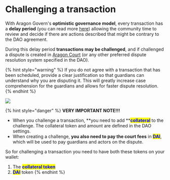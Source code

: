 # Challenging a transaction

With Aragon Govern's **optimistic governance model**, every transaction has a **delay period** (you can read more [here](../why-do-transactions-require-a-delay-period-in-order-to-be-executed.md)) allowing the community time to review and decide if there are actions described that might be contrary to the DAO agreement.

During this delay period **transactions may be challenged**, and if challenged a dispute is created in [Aragon Court](../../aragon-court/) (or any other preferred dispute resolution system specified in the DAO).

{% hint style="warning" %}
If you do not agree with a transaction that has been scheduled, provide a clear justification so that guardians can understand why you are disputing it. This will greatly increase case comprehension for the guardians and allows for faster dispute resolution.
{% endhint %}

![](https://d33v4339jhl8k0.cloudfront.net/docs/assets/5c98a4fe0428633d2cf3fcf7/images/6113ed15b55c2b04bf6dd6a2/file-hd6ZlldfSY.png)

{% hint style="danger" %}
**VERY IMPORTANT NOTE!!!**

* When you challenge a transaction, **you need to add **<mark style="color:blue;">**collateral**</mark> to the challenge. The collateral token and amount are defined in the DAO settings.
* When creating a challenge, **you also need to pay the court fees** in <mark style="color:blue;">**DAI**</mark>, which will be used to pay guardians and actors on the dispute.

So for challenging a transaction you need to have both these tokens on your wallet:

1. The <mark style="color:blue;">**collateral token**</mark>
2. <mark style="color:blue;">**DAI**</mark> token
{% endhint %}
